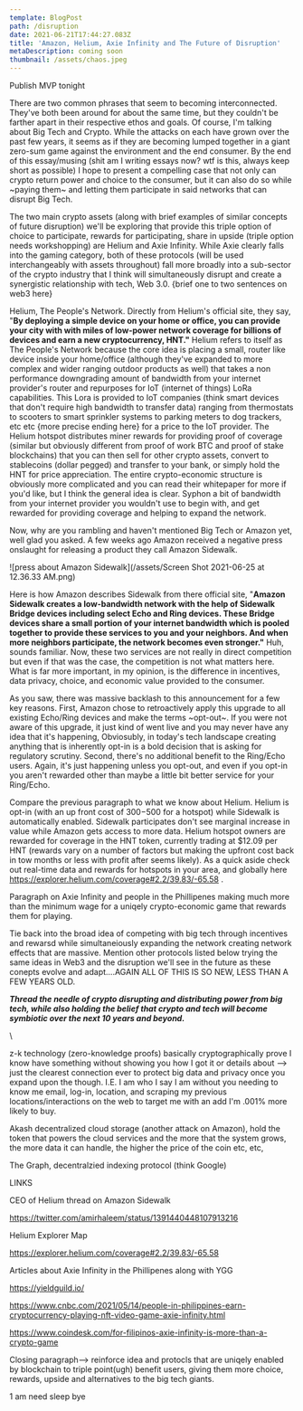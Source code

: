 ```yaml
---
template: BlogPost
path: /disruption
date: 2021-06-21T17:44:27.083Z
title: 'Amazon, Helium, Axie Infinity and The Future of Disruption'
metaDescription: coming soon
thumbnail: /assets/chaos.jpeg
---
```

Publish MVP tonight 

There are two common phrases that seem to becoming interconnected.  They've both been around for about the same time, but they couldn't be farther apart in their respective ethos and goals.  Of course, I'm talking about Big Tech and Crypto.  While the attacks on each have grown over the past few years, it seems as if they are becoming lumped together in a giant zero-sum game against the environment and the end consumer.  By the end of this essay/musing (shit am I writing essays now? wtf is this, always keep short as possible) I hope to present a compelling case that not only can crypto return power and choice to the consumer, but it can also do so while \~paying them\~ and letting them participate in said networks that can disrupt Big Tech.



The two main crypto assets (along with brief examples of similar concepts of future disruption) we'll be exploring that provide this triple option of choice to participate, rewards for participating, share in upside (triple option needs workshopping) are Helium and Axie Infinity.  While Axie clearly falls into the gaming category, both of these protocols (will be used interchangeably with assets throughout) fall more broadly into a sub-sector of the crypto industry that I think will simultaneously disrupt and create a synergistic relationship with tech, Web 3.0.  {brief one to two sentences on web3 here}

Helium, The People's Network.  Directly from Helium's official site, they say, "**By deploying a simple device on your home or office, you can provide your city with with miles of low-power network coverage for billions of devices and earn a new cryptocurrency, HNT."**  Helium refers to itself as The People's Network because the core idea is placing a small, router like device inside your home/office (although they've expanded to more complex and wider ranging outdoor products as well) that takes a non performance downgrading amount of bandwidth from your internet provider's router and repurposes for IoT (internet of things) LoRa capabilities.  This Lora is provided to IoT companies (think smart devices that don't require high bandwidth to transfer data) ranging from thermostats to scooters to smart sprinkler systems to parking meters to dog trackers, etc etc {more precise ending here} for a price to the IoT provider.  The Helium hotspot distributes miner rewards for providing proof of coverage (similar but obviously different from proof of work BTC and proof of stake blockchains) that you can then sell for other crypto assets, convert to stablecoins (dollar pegged) and transfer to your bank, or simply hold the HNT for price appreciation.  The entire crypto-economic structure is obviously more complicated and you can read their whitepaper for more if you'd like, but I think the general idea is clear.  Syphon a bit of bandwidth from your internet provider you wouldn't use to begin with, and get rewarded for providing coverage and helping to expand the network.  

Now, why are you rambling and haven't mentioned Big Tech or Amazon yet, well glad you asked.  A few weeks ago Amazon received a negative press onslaught for releasing a product they call Amazon Sidewalk. 

![press about Amazon Sidewalk](/assets/Screen Shot 2021-06-25 at 12.36.33 AM.png)

Here is how Amazon describes Sidewalk from there official site, "**Amazon Sidewalk creates a low-bandwidth network with the help of Sidewalk Bridge devices including select Echo and Ring devices.  These Bridge devices share a small portion of your internet bandwidth which is pooled together to provide these services to you and your neighbors.  And when more neighbors participate, the network becomes even stronger."**  Huh, sounds familiar.  Now, these two services are not really in direct competition but even if that was the case, the competition is not what matters here.  What is far more important, in my opinion, is the difference in incentives, data privacy, choice, and economic value provided to the consumer.  

As you saw, there was massive backlash to this announcement for a few key reasons.  First, Amazon chose to retroactively apply this upgrade to all existing Echo/Ring devices and make the terms \~opt-out\~.  If you were not aware of this upgrade, it just kind of went live and you may never have any idea that it's happening,  Obviosubly, in today's tech landscape creating anything that is inherently opt-in is a bold decision that is asking for regulatory scrutiny.  Second, there's no additional benefit to the Ring/Echo users.  Again, it's just happening unless you opt-out, and even if you opt-in you aren't rewarded other than maybe a little bit better service for your Ring/Echo.  

Compare the previous paragraph to what we know about Helium.  Helium is opt-in (with an up front cost of $300-$500 for a hotspot) while Sidewalk is automatically enabled.  Sidewalk participates don't see marginal increase in value while Amazon gets access to more data.  Helium hotspot owners are rewarded for coverage in the HNT token, currently trading at $12.09 per HNT (rewards vary on a number of factors but making the upfront cost back in tow months or less with profit after seems likely).  As a quick aside check out real-time data and rewards for hotspots in your area, and globally here <https://explorer.helium.com/coverage#2.2/39.83/-65.58> .



Paragraph on Axie Infinity and people in the Phillipenes making much more than the minimum wage for a uniqely crypto-economic game that rewards them for playing.



Tie back into the broad idea of competing with big tech through incentives and rewarsd while simultaneiously expanding the network creating network effects that are massive.  Mention other protocols listed below trying the same ideas in Web3 and the disruption we'll see in the future as these conepts evolve and adapt....AGAIN ALL OF THIS IS SO NEW, LESS THAN A FEW YEARS OLD.  







***Thread the needle of crypto disrupting and distributing power from big tech, while also holding the belief that crypto and tech will become symbiotic over the next 10 years and beyond.***  



\    



z-k technology (zero-knowledge proofs) basically cryptographically prove I know have something without showing you how I got it or details about --> just the clearest connection ever to protect big data and privacy once you expand upon the though.  I.E. I am who I say I am without you needing to know me email, log-in, location, and scraping my previous locations/interactions on the web to target me with an add I'm .001% more likely to buy.  



Akash decentralized cloud storage (another attack on Amazon), hold the token that powers the cloud services and the more that the system grows, the more data it can handle, the higher the price of the coin etc, etc, 

The Graph, decentralzied indexing protocol (think Google)



LINKS 

CEO of Helium thread on Amazon Sidewalk 

<https://twitter.com/amirhaleem/status/1391440448107913216>

Helium Explorer Map 

<https://explorer.helium.com/coverage#2.2/39.83/-65.58>

Articles about Axie Infinity in the Phillipenes along with YGG

<https://yieldguild.io/>

<https://www.cnbc.com/2021/05/14/people-in-philippines-earn-cryptocurrency-playing-nft-video-game-axie-infinity.html>

<https://www.coindesk.com/for-filipinos-axie-infinity-is-more-than-a-crypto-game>



Closing paragraph--> reinforce idea and protocls that are uniqely enabled by blockchain to triple point(ugh) benefit users, giving them more choice, rewards, upside and alternatives to the big tech giants.



1 am need sleep bye

